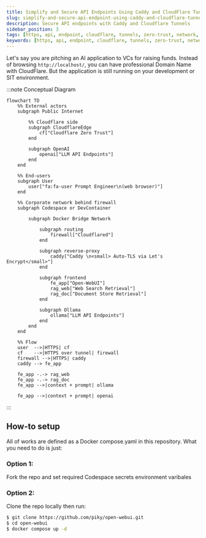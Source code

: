 ```yaml
---
title: Simplify and Secure API Endpoints Using Caddy and CloudFlare Tunnels
slug: simplify-and-secure-api-endpoint-using-caddy-and-cloudflare-tunnels
description: Secure API endpoints with Caddy and Cloudflare Tunnels
sidebar_position: 3
tags: [https, api, endpoint, cloudflare, tunnels, zero-trust, network, caddy, reverse-proxy]
keywords: [https, api, endpoint, cloudflare, tunnels, zero-trust, network, caddy, reverse-proxy]
---
```

Let's say you are pitching an AI application to VCs for raising funds. Instead of browsing `http://localhost/`, you can have professional Domain Name with CloudFlare. But the application is still running on your development or SIT environment.

:::note Conceptual Diagram
```mermaid
flowchart TD
    %% External actors
    subgraph Public Internet

        %% Cloudflare side
        subgraph CloudflareEdge
            cf["Cloudflare Zero Trust"]
        end

        subgraph OpenAI
            openai["LLM API Endpoints"]
        end
    end

    %% End-users
    subgraph User
        user["fa:fa-user Prompt Engineer\n(web browser)"]
    end

    %% Corporate network behind firewall
    subgraph Codespace or DevContainer

        subgraph Docker Bridge Network

            subgraph routing
                firewall["Cloudflared"]
            end

            subgraph reverse-proxy
                caddy["Caddy \n<small> Auto-TLS via Let's Encrypt</small>"]
            end

            subgraph frontend
                fe_app["Open-WebUI"]
                rag_web["Web Search Retrieval"]
                rag_doc["Document Store Retrieval"]
            end

            subgraph Ollama
                ollama["LLM API Endpoints"]
            end
        end
    end

    %% Flow
    user  -->|HTTPS| cf
    cf    -->|HTTPS over tunnel| firewall
    firewall -->|HTTPS| caddy
    caddy --> fe_app

    fe_app -.-> rag_web
    fe_app -.-> rag_doc
    fe_app -->|context + prompt| ollama

    fe_app -->|context + prompt| openai
```
:::
## How-to setup
All of works are defined as a Docker compose.yaml in this repository. What you need to do is just:
### Option 1:
Fork the repo and set required Codespace secrets environment varibales

### Option 2: 
Clone the repo locally then run:
```sh
$ git clone https://github.com/piky/open-webui.git
$ cd open-webui
$ docker compose up -d
```